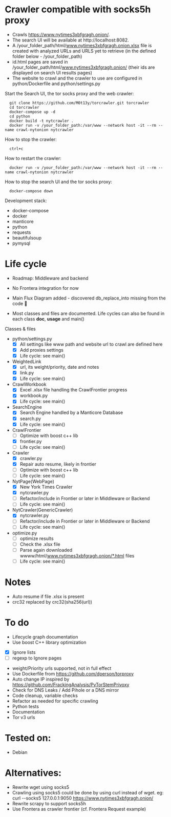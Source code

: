 # Crawler compatible with socks5h proxy

- Crawls https://www.nytimes3xbfgragh.onion/.
- The search UI will be available at http://localhost:8082.
- A /your_folder_path/html/www.nytimes3xbfgragh.onion.xlsx file is created with analyzed URLs and URLS yet to retrieve (in the defined folder below - /your_folder_path)
- id.html pages are saved in /your_folder_path/html/www.nytimes3xbfgragh.onion/ (their ids are displayed on search UI results pages)
- The website to crawl and the crawler to use are configured in python/Dockerfile and python/settings.py

Start the Search UI, the tor socks proxy and the web crawler:
```
  git clone https://github.com/M0t13y/torcrawler.git torcrawler
  cd torcrawler
  docker-compose up -d
  cd python
  docker build -t nytcrawler .
  docker run -v /your_folder_path:/var/www --network host -it --rm --name crawl-nytonion nytcrawler
```

How to stop the crawler:
```
  ctrl+c
```

How to restart the crawler:
```
  docker run -v /your_folder_path:/var/www --network host -it --rm --name crawl-nytonion nytcrawler
```


How to stop the search UI and the tor socks proxy:
```
  docker-compose down
```

Development stack:
  - docker-compose
  - docker
  - manticore
  - python
  -   requests
  -   beautifulsoup
  -   pymysql

# Life cycle

- Roadmap: Middleware and backend
- No Frontera integration for now

- Main Flux Diagram added - discovered db_replace_into missing from the code 🙏
- Most classes and files are documented. Life cycles can also be found in each class __doc__, __usage__ and main()

Classes & files
- python/settings.py
  - [x] All settings like www path and website url to crawl are defined here
  - [x] Add proxies settings
  - [x] Life cycle: see main()
- WeightedLink
  - [x] url, its weight/priority, date and notes
  - [x] link.py
  - [x] Life cycle: see main()
- CrawlWorkbook
  - [x] Excel .xlsx file handling the CrawlFrontier progress
  - [x] workbook.py
  - [x] Life cycle: see main()
- SearchEngine
  - [x] Search Engine handled by a Manticore Database
  - [x] search.py
  - [x] Life cycle: see main()
- CrawlFrontier
  - [ ] Optimize with boost c++ lib 
  - [x] frontier.py
  - [ ] Life cycle: see main()
- Crawler
  - [x] crawler.py
  - [x] Repair auto resume, likely in frontier 
  - [ ] Optimize with boost c++ lib 
  - [ ] Life cycle: see main()
- NytPage(WebPage)
  - [x] New York Times Crawler
  - [x] nytcrawler.py
  - [ ] Refactor/include in Frontier or later in Middleware or Backend
  - [ ] Life cycle: see main()
- NytCrawler(GenericCrawler)
  - [x] nytcrawler.py
  - [ ] Refactor/include in Frontier or later in Middleware or Backend
  - [ ] Life cycle: see main()
- optimize.py
  - [ ] optimize results
  - [ ] Check the .xlsx file
  - [ ] Parse again downloaded wwww/html/www.nytimes3xbfgragh.onion/*.html files
  - [ ] Life cycle: see main()

# Notes
- Auto resume if file .xlsx is present
- crc32 replaced by crc32(sha256(url))

# To do
- Lifecycle graph documentation
- Use boost C++ library optimization
- [x] Ignore lists
- [ ] regexp to Ignore pages
- weight/Priority urls supported, not in full effect
- Use Dockerfile from https://github.com/dperson/torproxy
- Auto change IP inspired by https://github.com/FrackingAnalysis/PyTorStemPrivoxy
- Check for DNS Leaks / Add Pihole or a DNS mirror
- Code cleanup, variable checks
- Refactor as needed for specific crawling
- Python tests
- Documentation
- Tor v3 urls

# Tested on:
- Debian

# Alternatives:
- Rewrite wget using socks5
- Crawling using socks5 could be done by using curl instead of wget.
eg: curl --socks5 127.0.0.1:9050 https://www.nytimes3xbfgragh.onion/
- Rewrite scrapy to support socks5h
- Use Frontera as crawler frontier (cf. Frontera Request example)
